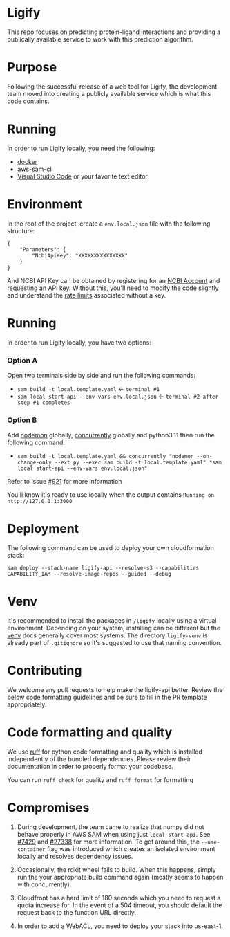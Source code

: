 # Ligify
This repo focuses on predicting protein-ligand interactions and providing a publically available service to work with this prediction algorithm.

# Purpose

Following the successful release of a web tool for Ligify, the development team moved into creating a publicly available service which is what this code contains. 

# Running

In order to run Ligify locally, you need the following:

- [docker](https://docs.docker.com/engine/install/)
- [aws-sam-cli](https://github.com/aws/aws-sam-cli)
- [Visual Studio Code](https://code.visualstudio.com/download) or your favorite text editor

# Environment

In the root of the project, create a `env.local.json` file with the following structure:

```
{
    "Parameters": {
        "NcbiApiKey": "XXXXXXXXXXXXXXX"
    }
}
```

And NCBI API Key can be obtained by registering for an [NCBI Account](https://support.nlm.nih.gov/knowledgebase/article/KA-05317/en-us) and requesting an API key. Without this, you'll need to modify the code slightly and understand the [rate limits](https://support.nlm.nih.gov/knowledgebase/article/KA-05318/en-us) associated without a key. 

# Running

In order to run Ligify locally, you have two options:

### Option A

Open two terminals side by side and run the following commands:

- `sam build -t local.template.yaml` <- `terminal #1`
- `sam local start-api --env-vars env.local.json` <- `terminal #2 after step #1 completes`

### Option B

Add [nodemon](https://www.npmjs.com/package/nodemon) globally, [concurrently](https://www.npmjs.com/package/concurrently) globally and python3.11 then run the following command:

- `sam build -t local.template.yaml && concurrently "nodemon --on-change-only --ext py --exec sam build -t local.template.yaml" "sam local start-api --env-vars env.local.json"`

Refer to issue [#921](https://github.com/aws/aws-sam-cli/issues/921) for more information

You'll know it's ready to use locally when the output contains `Running on http://127.0.0.1:3000`

# Deployment

The following command can be used to deploy your own cloudformation stack:

`sam deploy --stack-name ligify-api --resolve-s3 --capabilities CAPABILITY_IAM --resolve-image-repos --guided --debug`

# Venv

It's recommended to install the packages in `/ligify` locally using a virtual environment. Depending on your system, installing can be different but the [venv](https://docs.python.org/3/library/venv.html) docs generally cover most systems. The directory `ligify-venv` is already part of `.gitignore` so it's suggested to use that naming convention.

# Contributing

We welcome any pull requests to help make the ligify-api better. Review the below code formatting guidelines and be sure to fill in the PR template appropriately.

# Code formatting and quality

We use [ruff](https://github.com/astral-sh/ruff) for python code formatting and quality which is installed independently of the bundled dependencies. Please review their documentation in order to properly format your codebase. 

You can run `ruff check` for quality and `ruff format` for formatting

# Compromises

1. During development, the team came to realize that numpy did not behave properly in AWS SAM when using just `local start-api`. See [#7429](https://github.com/aws/aws-sam-cli/issues/7429) and [#27338](https://github.com/numpy/numpy/issues/27338) for more information. To get around this, the `--use-container` flag was introduced which creates an isolated environment locally and resolves dependency issues.

2. Occasionally, the rdkit wheel fails to build. When this happens, simply run the your appropriate build command again (mostly seems to happen with concurrently).

3. Cloudfront has a hard limit of 180 seconds which you need to request a quota increase for. In the event of a 504 timeout, you should default the request back to the function URL directly.

4. In order to add a WebACL, you need to deploy your stack into us-east-1. 